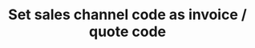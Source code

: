 ---
title: "Set sales channel code as invoice / quote code"
name: "sourcemeta_sageone"
key: "param_channel_order_code_enabled"
description: "Use the channel order code as the Invoice or Quote code on Sage One"
user_friendly_description: "Set your sales channel order code as your invoice or quote code in Sage Business Cloud Accounting."
default: "false"
values: []
tags: [sourcemeta,sageone,sage-business-cloud-accounting]
type: "meta"
process: "orders"
headless: true
---